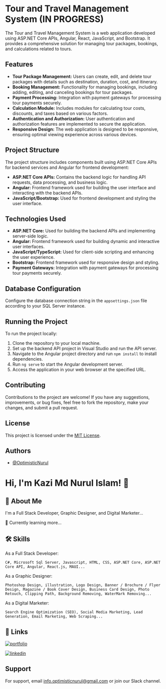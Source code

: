 # Tour and Travel Management System (IN PROGRESS)

The Tour and Travel Management System is a web application developed using ASP.NET Core APIs, Angular, React, JavaScript, and Bootstrap. It provides a comprehensive solution for managing tour packages, bookings, and calculations related to tours.

## Features

- **Tour Package Management:** Users can create, edit, and delete tour packages with details such as destination, duration, cost, and itinerary.
- **Booking Management:** Functionality for managing bookings, including adding, editing, and canceling bookings for tour packages.
- **Payment Processing:** Integration with payment gateways for processing tour payments securely.
- **Calculation Module:** Includes modules for calculating tour costs, discounts, and taxes based on various factors.
- **Authentication and Authorization:** User authentication and authorization features are implemented to secure the application.
- **Responsive Design:** The web application is designed to be responsive, ensuring optimal viewing experience across various devices.

## Project Structure

The project structure includes components built using ASP.NET Core APIs for backend services and Angular for frontend development:

- **ASP.NET Core APIs:** Contains the backend logic for handling API requests, data processing, and business logic.
- **Angular:** Frontend framework used for building the user interface and interacting with the backend APIs.
- **JavaScript/Bootstrap:** Used for frontend development and styling the user interface.

## Technologies Used

- **ASP.NET Core:** Used for building the backend APIs and implementing server-side logic.
- **Angular:** Frontend framework used for building dynamic and interactive user interfaces.
- **JavaScript/TypeScript:** Used for client-side scripting and enhancing the user experience.
- **Bootstrap:** Frontend framework used for responsive design and styling.
- **Payment Gateways:** Integration with payment gateways for processing tour payments securely.

## Database Configuration

Configure the database connection string in the `appsettings.json` file according to your SQL Server instance.

## Running the Project

To run the project locally:

1. Clone the repository to your local machine.
2. Set up the backend API project in Visual Studio and run the API server.
3. Navigate to the Angular project directory and run `npm install` to install dependencies.
4. Run `ng serve` to start the Angular development server.
5. Access the application in your web browser at the specified URL.

## Contributing

Contributions to the project are welcome! If you have any suggestions, improvements, or bug fixes, feel free to fork the repository, make your changes, and submit a pull request.

## License

This project is licensed under the [MIT License](LICENSE).


## Authors

- [@OptimisticNurul](https://github.com/OptimisticNurul)


# Hi, I'm Kazi Md Nurul Islam! 👋


## 🚀 About Me

I'm a Full Stack Developer, Graphic Designer, and Digital Marketer...

🧠 Currently learning more...


## 🛠 Skills

As a Full Stack Developer:

    C#, Microsoft Sql Server, Javascript, HTML, CSS, ASP.NET Core, ASP.NET Core API, Angular, React.js, MAUI...

As a Graphic Designer:

    Photoshop Design, illustration, Logo Design, Banner / Brochure / Flyer Design, Magazine / Book Cover Design, Business Card Design, Photo Retouch, Clipping Path, Background Removing, WaterMark Removing...

As a Digital Marketer:

    Search Engine Optimization (SEO), Social Media Marketing, Lead Generation, Email Marketing, Web Scraping...

    
## 🔗 Links

[![portfolio](https://img.shields.io/badge/my_portfolio-000?style=for-the-badge&logo=ko-fi&logoColor=white)](https://github.com/OptimisticNurul/)

[![linkedin](https://img.shields.io/badge/linkedin-0A66C2?style=for-the-badge&logo=linkedin&logoColor=white)](https://www.linkedin.com/in/optimisticnurul/)


## Support

For support, email info.optimisticnurul@gmail.com or join our Slack channel.